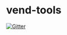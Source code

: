 # vend-tools

[![Gitter](https://badges.gitter.im/Join%20Chat.svg)](https://gitter.im/pulkitsinghal/vend-tools?utm_source=badge&utm_medium=badge&utm_campaign=pr-badge&utm_content=badge)